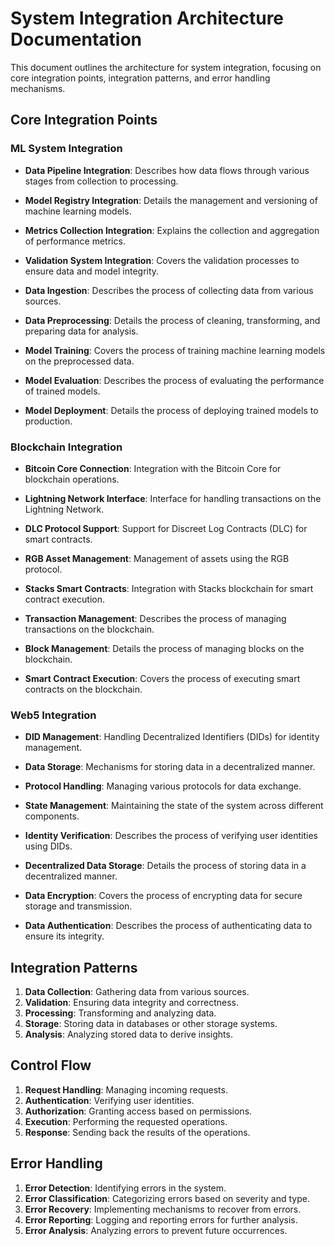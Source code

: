 # System Integration Architecture Documentation

This document outlines the architecture for system integration, focusing on core integration points, integration patterns, and error handling mechanisms.

## Core Integration Points

### ML System Integration
- **Data Pipeline Integration**: Describes how data flows through various stages from collection to processing.
- **Model Registry Integration**: Details the management and versioning of machine learning models.
- **Metrics Collection Integration**: Explains the collection and aggregation of performance metrics.
- **Validation System Integration**: Covers the validation processes to ensure data and model integrity.

- **Data Ingestion**: Describes the process of collecting data from various sources.
- **Data Preprocessing**: Details the process of cleaning, transforming, and preparing data for analysis.
- **Model Training**: Covers the process of training machine learning models on the preprocessed data.
- **Model Evaluation**: Describes the process of evaluating the performance of trained models.
- **Model Deployment**: Details the process of deploying trained models to production.

### Blockchain Integration
- **Bitcoin Core Connection**: Integration with the Bitcoin Core for blockchain operations.
- **Lightning Network Interface**: Interface for handling transactions on the Lightning Network.
- **DLC Protocol Support**: Support for Discreet Log Contracts (DLC) for smart contracts.
- **RGB Asset Management**: Management of assets using the RGB protocol.
- **Stacks Smart Contracts**: Integration with Stacks blockchain for smart contract execution.

- **Transaction Management**: Describes the process of managing transactions on the blockchain.
- **Block Management**: Details the process of managing blocks on the blockchain.
- **Smart Contract Execution**: Covers the process of executing smart contracts on the blockchain.

### Web5 Integration
- **DID Management**: Handling Decentralized Identifiers (DIDs) for identity management.
- **Data Storage**: Mechanisms for storing data in a decentralized manner.
- **Protocol Handling**: Managing various protocols for data exchange.
- **State Management**: Maintaining the state of the system across different components.

- **Identity Verification**: Describes the process of verifying user identities using DIDs.
- **Decentralized Data Storage**: Details the process of storing data in a decentralized manner.
- **Data Encryption**: Covers the process of encrypting data for secure storage and transmission.
- **Data Authentication**: Describes the process of authenticating data to ensure its integrity.

## Integration Patterns
1. **Data Collection**: Gathering data from various sources.
2. **Validation**: Ensuring data integrity and correctness.
3. **Processing**: Transforming and analyzing data.
4. **Storage**: Storing data in databases or other storage systems.
5. **Analysis**: Analyzing stored data to derive insights.

## Control Flow
1. **Request Handling**: Managing incoming requests.
2. **Authentication**: Verifying user identities.
3. **Authorization**: Granting access based on permissions.
4. **Execution**: Performing the requested operations.
5. **Response**: Sending back the results of the operations.

## Error Handling
1. **Error Detection**: Identifying errors in the system.
2. **Error Classification**: Categorizing errors based on severity and type.
3. **Error Recovery**: Implementing mechanisms to recover from errors.
4. **Error Reporting**: Logging and reporting errors for further analysis.
5. **Error Analysis**: Analyzing errors to prevent future occurrences.
